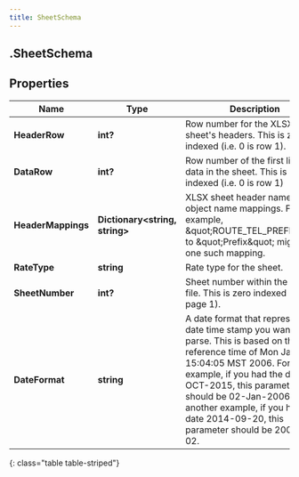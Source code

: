 ```yaml
---
title: SheetSchema
---
```

## .SheetSchema

## Properties

|Name | Type | Description | Notes|
|------------ | ------------- | ------------- | -------------|
| **HeaderRow** | **int?** | Row number for the XLSX sheet&#39;s headers.  This is zero indexed (i.e. 0 is row 1). | |
| **DataRow** | **int?** | Row number of the first line of data in the sheet.  This is zero indexed (i.e. 0 is row 1) | |
| **HeaderMappings** | **Dictionary&lt;string, string&gt;** | XLSX sheet header name to object name mappings. For example, \&quot;ROUTE_TEL_PREFIX\&quot; to \&quot;Prefix\&quot; might be one such mapping. | |
| **RateType** | **string** | Rate type for the sheet. | |
| **SheetNumber** | **int?** | Sheet number within the XLSX file.  This is zero indexed (i.e. 0 is page 1). | |
| **DateFormat** | **string** | A date format that represents the date time stamp you want to parse. This is based on the reference time of Mon Jan 2 15:04:05 MST 2006. For example, if you had the date 13-OCT-2015, this parameter should be 02-Jan-2006. As another example, if you have the date 2014-09-20, this parameter should be 2006-01-02. | [optional] |
{: class="table table-striped"}


